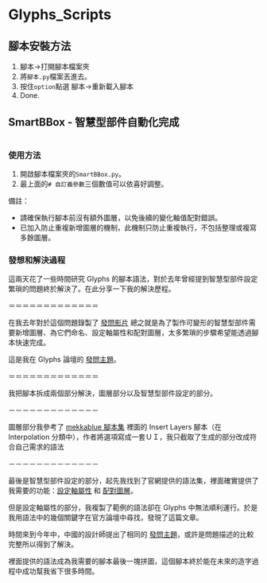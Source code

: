 # Glyphs_Scripts

## 腳本安裝方法

1. 腳本->打開腳本檔案夾
2. 將`腳本.py`檔案丟進去。
3. 按住`option`點選 腳本->重新載入腳本
4. Done.

## SmartBBox - 智慧型部件自動化完成 <h1>

### 使用方法

1. 開啟腳本檔案夾的`SmartBBox.py`。
2. 最上面的`# 自訂義參數`三個數值可以依喜好調整。

備註：
- 請確保執行腳本前沒有額外圖層，以免後續的變化軸值配對錯誤。
- 已加入防止重複新增圖層的機制，此機制只防止重複執行，不包括整理或複寫多餘圖層。

### 發想和解決過程

這兩天花了一些時間研究 Glyphs 的腳本語法，對於去年曾經提到智慧型部件設定繁瑣的問題終於解決了。在此分享一下我的解決歷程。

＝＝＝＝＝＝＝＝＝＝＝＝＝

在我去年對於這個問題錄製了 [發問影片](https://youtu.be/A97dZtYgmAA) 總之就是為了製作可變形的智慧型部件需要新增圖層、為它們命名、設定軸屬性和配對圖層，太多繁瑣的步驟希望能透過腳本快速完成。

這是我在 Glyphs 論壇的 [發問主題](https://forum.glyphsapp.com/t/about-the-height-and-width-values-of-smart-component/20402)。

＝＝＝＝＝＝＝＝＝＝＝＝＝

我把腳本拆成兩個部分解決，圖層部分以及智慧型部件設定的部分。

－－－－－－－－－－－－－

圖層部分我參考了 [mekkablue 腳本集](https://github.com/mekkablue/Glyphs-Scripts) 裡面的 Insert Layers 腳本（在 Interpolation 分類中），作者將選項寫成一套ＵＩ，我只截取了生成的部分改成符合自己需求的語法


－－－－－－－－－－－－－

最後是智慧型部件設定的部分，起先我找到了官網提供的語法集，裡面確實提供了我需要的功能：[設定軸屬性](https://docu.glyphsapp.com/#GSGlyph.smartComponentAxes) 和 [配對圖層](https://docu.glyphsapp.com/#GSLayer.smartComponentPoleMapping)。


但是設定軸屬性的部分，我複製了範例的語法卻在 Glyphs 中無法順利運行。於是我用語法中的幾個關鍵字在官方論壇中尋找，發現了這篇文章。

時間來到今年中，中國的設計師提出了相同的 [發問主題](https://forum.glyphsapp.com/t/automate-script-for-layer-settings-of-smart-component/23011/6)，或許是問題描述的比較完整所以得到了解決。

裡面提供的語法成為我需要的腳本最後一塊拼圖，這個腳本終於能在未來的造字過程中成功幫我省下很多時間。
